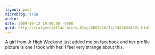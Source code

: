 ```yaml
---
layout: post
microblog: true
audio: 
date: 2009-10-12 19:00:00 -0500
guid: http://craigmcclellan.micro.blog/2009/10/13/t4846348391.html
---
```

A girl from Jr High Weekend just added me on facebook and her profile picture is one I took with her.  I feel very strange about this.
